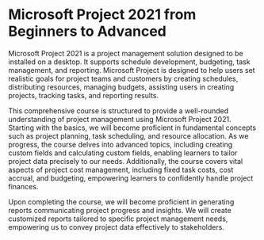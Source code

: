 # Microsoft Project 2021 from Beginners to Advanced
Microsoft Project 2021 is a project management solution designed to be installed on a desktop. It supports schedule development, budgeting, task management, and reporting. Microsoft Project is designed to help users set realistic goals for project teams and customers by creating schedules, distributing resources, managing budgets, assisting users in creating projects, tracking tasks, and reporting results. 

This comprehensive course is structured to provide a well-rounded understanding of project management using Microsoft Project 2021. Starting with the basics, we will become proficient in fundamental concepts such as project planning, task scheduling, and resource allocation. As we progress, the course delves into advanced topics, including creating custom fields and calculating custom fields, enabling learners to tailor project data precisely to our needs. Additionally, the course covers vital aspects of project cost management, including fixed task costs, cost accrual, and budgeting, empowering learners to confidently handle project finances. 

Upon completing the course, we will become proficient in generating reports communicating project progress and insights. We will create customized reports tailored to specific project management needs, empowering us to convey project data effectively to stakeholders. 

